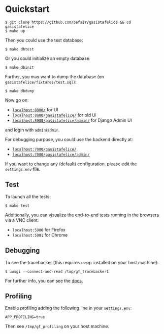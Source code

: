 # Quickstart

    $ git clone https://github.com/befair/gasistafelice && cd gasistafelice
    $ make up

Then you could use the test database:

    $ make dbtest

Or you could initialize an empty database:

    $ make dbinit

Further, you may want to dump the database (on `gasistafelice/fixtures/test.sql`):

    $ make dbdump

Now go on:

* [`localhost:8080/`](http://localhost:8080/) for UI
* [`localhost:8080/gasistafelice/`](http://localhost:8080/gasistafelice/) for old UI
* [`localhost:8080/gasistafelice/admin/`](http://localhost:8080/gasistafelice/admin/) for Django Admin UI

and login with `admin`/`admin`.

For debugging purpose, you could use the backend directly at:

* [`localhost:7000/gasistafelice/`](http://localhost:7000/gasistafelice/)
* [`localhost:7000/gasistafelice/admin/`](http://localhost:7000/gasistafelice/admin/)

If you want to change any (default) configuration, please edit the `settings.env` file.

## Test

To launch all the tests:

    $ make test

Additionally, you can visualize the end-to-end tests running in the browsers via a VNC client:

- `localhost:5900` for Firefox
- `localhost:5901` for Chrome

## Debugging

To see the tracebacker (this requires `uwsgi` installed on your host machine):

    $ uwsgi --connect-and-read /tmp/gf_tracebacker1

For further info, you can see the [docs](https://uwsgi-docs.readthedocs.org/en/latest/Tracebacker.html).

## Profiling

Enable profiling adding the following line in your `settings.env`:

    APP_PROFILING=true

Then see `/tmp/gf_profiling` on your host machine.
